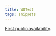 ```yaml
---
title: WOTest
tags: snippets
---
```


[First public availability](http://wincent.com/a/news/archives/2006/09/wotest_r102_ava.php).

